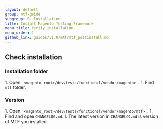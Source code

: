 ```yaml
---
layout: default
group: mtf-guide
subgroup: B. Installation
title: Install Magento Testing Framework
menu_title: Verify installation
menu_order: 3
github_link: guides/v1.0/mtf/mtf_postinstall.md
---
```


<h2 id="mtf_install_pre">Check installation</h2>
<h3 id="mtf_install_pre">Installation folder</h3>
1.    Open <code> &lt;magento_root>/dev/tests/functional/vendor/magento&gt; </code>.
1.    Find <code>mtf</code> folder.

<h3 id="mtf_install_pre">Version</h3>
1.    Open <code> &lt;magento_root>/dev/tests/functional/vendor/magento/mtf&gt; </code>.
1.    Find and open <code>CHANGELOG.md</code>.
1.    The latest version in <code>CHANGELOG.md</code> is version of MTF you installed.